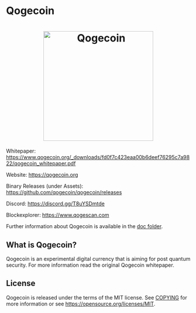 Qogecoin
========

<h1 align="center">
<img src="https://i.imgur.com/tPkmb9m.png" alt="Qogecoin" width="300"/>
</h1>

Whitepaper: 
https://www.qogecoin.org/_downloads/fd0f7c423eaa00b6deef76295c7a9822/qogecoin_whitepaper.pdf

Website: https://qogecoin.org

Binary Releases (under Assets): https://github.com/qogecoin/qogecoin/releases

Discord: https://discord.gg/T8uYSDmtde

Blockexplorer: https://www.qogescan.com

Further information about Qogecoin is available in the [doc folder](/doc).

What is Qogecoin?
----------------

Qogecoin is an experimental digital currency that is aiming for post quantum security.
For more information read the original Qogecoin whitepaper.

License
-------

Qogecoin is released under the terms of the MIT license. See [COPYING](COPYING) for more
information or see https://opensource.org/licenses/MIT.
